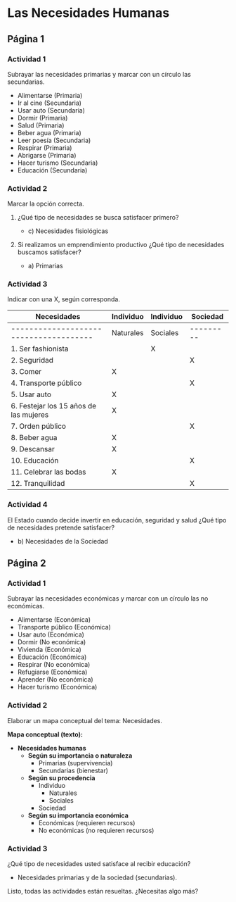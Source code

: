 # Las Necesidades Humanas
## Página 1
### Actividad 1
Subrayar las necesidades primarias y marcar con un círculo las secundarias.

- Alimentarse (Primaria)
- Ir al cine (Secundaria)
- Usar auto (Secundaria)
- Dormir (Primaria)
- Salud (Primaria)
- Beber agua (Primaria)
- Leer poesía (Secundaria)
- Respirar (Primaria)
- Abrigarse (Primaria)
- Hacer turismo (Secundaria)
- Educación (Secundaria)

### Actividad 2
Marcar la opción correcta.

1. ¿Qué tipo de necesidades se busca satisfacer primero?
   - c) Necesidades fisiológicas

2. Si realizamos un emprendimiento productivo ¿Qué tipo de necesidades buscamos satisfacer?
   - a) Primarias

### Actividad 3
Indicar con una X, según corresponda.

| Necesidades                            | Individuo | Individuo | Sociedad  |
| -------------------------------------- | --------- | --------- | --------- |
| -------------------------------------- | Naturales | Sociales  | --------- |
| 1. Ser fashionista                     |           | X         |           |
| 2. Seguridad                           |           |           | X         |
| 3. Comer                               | X         |           |           |
| 4. Transporte público                  |           |           | X         |
| 5. Usar auto                           | X         |           |           |
| 6. Festejar los 15 años de las mujeres | X         |           |           |
| 7. Orden público                       |           |           | X         |
| 8. Beber agua                          | X         |           |           |
| 9. Descansar                           | X         |           |           |
| 10. Educación                          |           |           | X         |
| 11. Celebrar las bodas                 | X         |           |           |
| 12. Tranquilidad                       |           |           | X         |

### Actividad 4
El Estado cuando decide invertir en educación, seguridad y salud ¿Qué tipo de necesidades pretende satisfacer?

- b) Necesidades de la Sociedad

## Página 2

### Actividad 1
Subrayar las necesidades económicas y marcar con un círculo las no económicas.

- Alimentarse (Económica)
- Transporte público (Económica)
- Usar auto (Económica)
- Dormir (No económica)
- Vivienda (Económica)
- Educación (Económica)
- Respirar (No económica)
- Refugiarse (Económica)
- Aprender (No económica)
- Hacer turismo (Económica)

### Actividad 2
Elaborar un mapa conceptual del tema: Necesidades.

**Mapa conceptual (texto):**
- **Necesidades humanas**
  - **Según su importancia o naturaleza**
    - Primarias (supervivencia)
    - Secundarias (bienestar)
  - **Según su procedencia**
    - Individuo
      - Naturales
      - Sociales
    - Sociedad
  - **Según su importancia económica**
    - Económicas (requieren recursos)
    - No económicas (no requieren recursos)

### Actividad 3
¿Qué tipo de necesidades usted satisface al recibir educación?

- Necesidades primarias y de la sociedad (secundarias).

Listo, todas las actividades están resueltas. ¿Necesitas algo más?